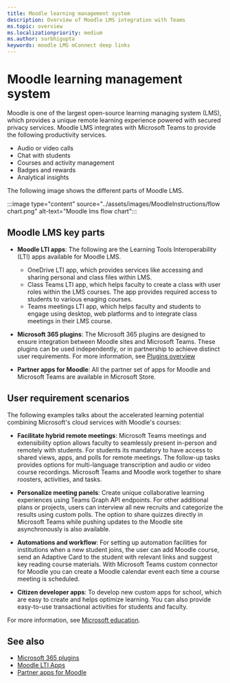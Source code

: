 ```yaml
---
title: Moodle learning management system
description: Overview of Moodle LMS integration with Teams
ms.topic: overview
ms.localizationpriority: medium
ms.author: surbhigupta
keywords: moodle LMS mConnect deep links
---
```


# Moodle learning management system

<!-- [Moodle](https://moodle.com/about/) is the world’s largest open-source learning management system (LMS). With greater than 30 years of experience in remote learning, it has attracted around 300 million users worldwide with its rich set of hosted and cloud-based services. Combining Moodle LMS and Teams provides an enhanced learning experience with modern superpowers. -->
 
 Moodle is one of the largest open-source learning managing system (LMS), which provides a unique remote learning experience powered with secured privacy services. Moodle LMS integrates with Microsoft Teams to provide the following productivity services.

* Audio or video calls
* Chat with students
* Courses and activity management
* Badges and rewards
* Analytical insights


 The following image shows the different parts of Moodle LMS.

 <!-- Query on this image about what is meant by section -->

:::image type="content" source="../assets/images/MoodleInstructions/flow chart.png" alt-text="Moodle lms flow chart":::

## Moodle LMS key parts

* **Moodle LTI apps**: The following are the Learning Tools Interoperability (LTI) apps available for Moodle LMS.

  * OneDrive LTI app, which provides services like accessing and sharing personal and class files within LMS.
  * Class Teams LTI app, which helps faculty to create a class with user roles within the LMS courses. The app provides required access to students to various enaging courses.
  * Teams meetings LTI app, which helps faculty and students to engage using desktop, web platforms and to integrate class meetings in their LMS course.

* **Microsoft 365 plugins**: The Microsoft 365 plugins are designed to ensure integration between Moodle sites and Microsoft Teams. These plugins can be used independently, or in partnership to achieve distinct user requirements. For more information, see [Plugins overview](/resources/m365-plugins/m365-plugins-overview.md)

* **Partner apps for Moodle**: All the partner set of apps for Moodle and Microsoft Teams are available in Microsoft Store.

## User requirement scenarios

The following examples talks about the accelerated learning potential combining Microsoft's cloud services with Moodle's courses:

* **Facilitate hybrid remote meetings**: Microsoft Teams meetings and extensibility option allows faculty to seamlessly present in-person and remotely with students. For students its mandatory to have access to shared views, apps, and polls for remote meetings. The follow-up tasks provides options for multi-language transcription and audio or video course recordings. Microsoft Teams and Moodle work together to share roosters, activities, and tasks.

* **Personalize meeting panels**: Create unique collaborative learning experiences using Teams Graph API endpoints. For other additional plans or projects, users can interview all new recruits and categorize the results using custom polls. The option to share quizzes directly in Microsoft Teams while pushing updates to the Moodle site asynchronously is also available.

* **Automations and workflow**: For setting up automation facilities for institutions when a new student joins, the user can add Moodle course, send an Adaptive Card to the student with relevant links and suggest key reading course materials. With Microsoft Teams custom connector for Moodle you can create a Moodle calendar event each time a course meeting is scheduled.

* **Citizen developer apps**: To develop new custom apps for school, which are easy to create and helps optimize learning. You can also provide easy-to-use transactional activities for students and faculty.

For more information, see [Microsoft education](https://www.microsoft.com/education).

## See also

* [Microsoft 365 plugins](m365-plugins/m365-plugins-overview.md)
* [Moodle LTI Apps](moodle-lti-apps.md)
* [Partner apps for Moodle](partner-apps-for-moodle.md)
